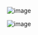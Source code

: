 ![image](https://github.com/benny-sun/Critter-Chronologer/assets/22260295/5a72a522-2703-4f64-9d2e-e21f9f8b9acf)

![image](https://github.com/benny-sun/Critter-Chronologer/assets/22260295/f0b61825-dd26-4d98-b10e-98463eb7e31a)
